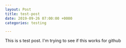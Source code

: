```yaml
---
layout: Post
title: test-post
date: 2019-09-26 07:00:00 +0000
categories: testing

---
```

This is s test post.  I'm trying to see if this works for github